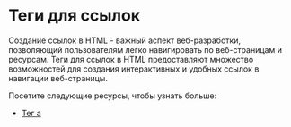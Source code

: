 # Теги для ссылок

Создание ссылок в HTML - важный аспект веб-разработки, позволяющий пользователям легко навигировать по веб-страницам и ресурсам. Теги для ссылок в HTML предоставляют множество возможностей для создания интерактивных и удобных ссылок в навигации веб-страницы.

Посетите следующие ресурсы, чтобы узнать больше:
- [Тег a](Tag%20<a>/README.md)